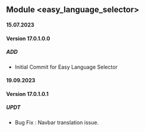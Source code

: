 ## Module <easy_language_selector>

#### 15.07.2023
#### Version 17.0.1.0.0
##### ADD
- Initial Commit for Easy Language Selector

#### 19.09.2023
#### Version 17.0.1.0.1
##### UPDT
- Bug Fix : Navbar translation issue.